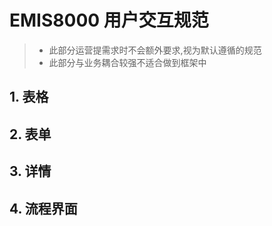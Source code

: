 # EMIS8000 用户交互规范

> - 此部分运营提需求时不会额外要求,视为默认遵循的规范
> - 此部分与业务耦合较强不适合做到框架中

## 1. 表格

## 2. 表单

## 3. 详情

## 4. 流程界面
